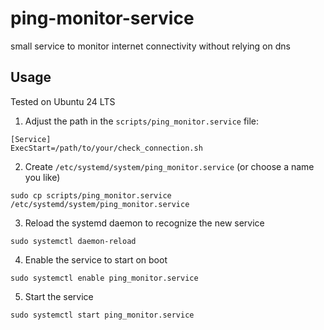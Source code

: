 # ping-monitor-service
small service to monitor internet connectivity without relying on dns

## Usage

Tested on Ubuntu 24 LTS


1. Adjust the path in the `scripts/ping_monitor.service` file:

```
[Service]
ExecStart=/path/to/your/check_connection.sh
```

2. Create `/etc/systemd/system/ping_monitor.service` (or choose a name you like)

```
sudo cp scripts/ping_monitor.service /etc/systemd/system/ping_monitor.service
```

3. Reload the systemd daemon to recognize the new service

```
sudo systemctl daemon-reload
```

4. Enable the service to start on boot

```
sudo systemctl enable ping_monitor.service
```

5. Start the service

```
sudo systemctl start ping_monitor.service
```
